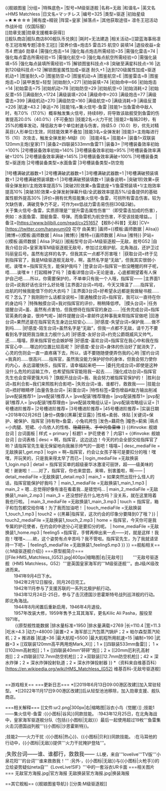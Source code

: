 {{舰娘图鉴
|分组=
|特殊底色=
|型号=M级驱逐舰
|名称=无敌
|和谐名=
|英文名=HMS Matchless
|日文名=マッチレス
|编号=325
|类型=驱逐
|初始星级=★★☆☆☆
|稀有度=精锐
|阵营=皇家
|掉落点=
|其他获取途径= 凛冬王冠活动作战补给（仅国际服）<br>[[勋章支援|勋章支援概率获得]]<br>[[舰队商店|舰队商店800舰队币兑换]]
|耗时=无法建造
|相关活动=[[碧蓝海事局凛冬王冠攻略专题|凛冬王冠]]
|营养价值=炮击5  雷击25  航空0  装填14
|退役收益=金币4 燃油6 勋章4
|需强化炮击=14
|强化每点炮击所需经验=35
|需强化雷击=74
|强化每点雷击所需经验=15
|需强化航空=0
|强化每点航空所需经验=0
|需强化装填=55
|强化每点装填所需经验=15
|解锁图鉴科技点=8
|突破至满星科技点=16
|达到120级科技点=12
|解锁图鉴属性加成=驱逐 耐久+1
|达到120级属性加成=驱逐 机动+1
|图鉴耐久=D
|图鉴防空=D
|图鉴机动=A
|图鉴航空=E
|图鉴雷击=B
|图鉴炮击=D
|装甲类型=轻型
|初始耐久=271
|初始装填=74
|初始命中=66
|初始炮击=14
|初始雷击=75
|初始机动=78
|初始防空=29
|初始航空=0
|初始消耗=2
|初始反潜=55
||满级耐久=1724
|满级装填=204
|满级命中=203
|满级炮击=77
|满级雷击=399
|满级机动=270
|满级防空=160
|满级航空=0
|满级消耗=9
|满级反潜=226
|航速=43.2
|幸运=76
|技能1名=集火信号-鱼雷
|技能1=当鱼雷命中敌人时，有7.0%（17.0%）概率触发集火信号，持续8秒，将导致该敌舰受到鱼雷的伤害提高20.0%（40.0%）(不可叠加)
|技能2名=火力干扰
|技能2=每隔20秒，有25%的概率发动，降低敌方单个单位射速与伤害，持续5.0（10.0）秒，优先对精英目(人形单位)生效，同技能效果不叠加
|技能3名=全弹发射
|技能3=主炮每进行15（10）次攻击，触发全弹发射-M级I（II）
|技能4名=
|技能4=
|装备1=双联装120mm主炮(皇家)T1
|装备2=四联装533mm鱼雷T1
|装备3=
|1号槽装备效率初始=100%
|2号槽装备效率初始=140%
|3号槽装备效率初始=95%
|1号槽装备效率满破=120%
|2号槽装备效率满破=145%
|3号槽装备效率满破=100%
|1号槽装备类型=驱逐炮
|2号槽装备类型=水面鱼雷
|3号槽装备类型=防空炮
<!--鱼雷底座数不代表武器数，不了解的请勿修改数据。-->
|1号槽满破武器数=1
|2号槽满破武器数=1
|3号槽满破武器数=1
|1号槽满破预装填数=1
|2号槽满破预装填数=1
|3号槽满破预装填数=1
|装备说明=
|突破1阶效果=获得全弹发射I/主炮效率提高5%
|突破2阶效果=鱼雷底座+1/鱼雷预装填+1/主炮效率提高10%
|突破3阶效果=全弹发射弹幕升级/全武器效率提高5%/设备提供的基础属性额外提高30%
|评价=拥有优秀技能集火信号-鱼雷，可拐所有雷击伤害。较为欠缺伤害，满破竞争力不足，可作为ex低战力雷击易伤拐(30级2破)。<br>
关于集火信号-鱼雷，实质原理是'''提升雷击属性伤害'''（即受雷击加成的伤害），例如：水面鱼雷、潜艇鱼雷、导弹。而鱼雷机为航空伤害，不受该技能增益。。
|备注=[https://www.bilibili.com/read/cv251657 【舰B小科普】无敌]
|CV=[https://twitter.com/hanayumi09 花守 由美里]
|画师={{模板:画师数据 | Alisa}}
|微博={{模板:画师数据 | Alisa |微博}}
|推特={{画师数据 | Alisa |推特}}
|P站={{模板:画师数据 | Alisa |P站}}
|舰船型号台词=M级驱逐舰—无敌，舷号G52
|自我介绍台词=皇家海军M级驱逐舰无敌号，参加过北极护航、北角海战，还护卫过玛丽皇后号。虽然有这样的名字，但我其实一点都不厉害哦！
|获取台词=终于见到指挥官了，我是M级驱逐舰无敌号，啊，虽然名字是“无敌”，但我其实很弱小呢。诶嘿☆~指挥官先生，能保护我吗？
|登录台词=指挥官一脸没睡醒的样子呢，唔……诶嘿☆！打起精神了吗？
|查看详情台词=无论是谁，心底都期望着有人保护自己吧……所以，你需要保护的，不单单只有我一个人哦，指挥官——
|主界面1台词=说我好话也没什么好处哦
|主界面2台词=呜哇，今天又降温了……指挥官，出航的时候我能借下你的大衣吗？
|主界面3台词=好希望永远都是我做秘书舰……哎？怎么了？我刚刚什么话都没说啦~
|普通触摸台词=指挥官，我可以一直待在你的身边吗？
|特殊触摸台词=我对指挥官的评价，稍稍降低啰。
|摸头台词=
|任务提醒台词=虽、虽然有点害怕，但我想待在指挥官的身边……
|任务完成台词=指挥官英勇的身姿，很帅气呢~
|邮件提醒台词=拿邮件这种事我来帮指挥官做吧
|回港台词=果然还是在指挥官先生身边比较安心……
|好感度-失望台词=保护我……做不到吗……
|好感度-陌生台词=虽然名字是“无敌”，但我一点都不无敌，请千万不要看到名字就把我当做主力舰什么的
|好感度-友好台词=约克公爵既威风又帅气，还……嘻嘻，原来指挥官也会嫉妒呀
|好感度-喜欢台词=指挥官在我心中和我在指挥官心中……哪边的位置比较高呢？
|好感度-爱台词=身体的伤治好了就消失了，心灵的伤则会一直一直疼痛下去，所以，请不要随随便便弄伤我的心哟
|誓约台词=我真的……很高兴……指挥官，虽然我没能力保护好你的身体，但我会努力使你的内心，永远温暖快乐，指挥官，请幸福起来吧——
|委托完成台词=即使是这种没什么危险的运输工作，也希望指挥官能陪我一起去……
|强化成功台词=指挥官先生也会变得更强大吗？
|旗舰开战台词=我、我会努力被指挥官保护的！
|胜利台词=胜利合影~我们来照胜利合影吧~
|失败台词=谁、谁都行，救救我——
|技能台词=捂好眼睛啰
|血量告急台词=
|彩蛋台词=
|特性标签=雷伤增益#敌方输出削减
|pve配装推荐1=
|pve配装1推荐人=
|pve配装1推荐理由=
|pvp配装推荐1=
|pvp配装1推荐人=
|pvp配装1推荐理由=
|pve配装攻略组认证=
|pvp配装攻略组认证=
|1号槽进阶推荐=
|2号槽进阶推荐=
|3号槽进阶推荐=
|45号槽进阶推荐=
|实装日期=2018年02月26日
|身份=偶像{{黑幕|爱豆露}}
|性格=柔弱、体贴
|关键词=保护、被保护、指挥官
|持有物=鱼雷，小兔叽挎包
|发色=藕荷色
|瞳色=蓟紫
|萌点=小肉腿、短裙、小鸟依人的性格、<s>隐藏巨乳</s>、<s>手中的鱼雷棒</s>
}}
{{#invoke: 舰娘台词 | 台词面板 
| 样式 = primary
| 标题1 = 护花使者？
| 内容1 = {{#invoke: 舰娘台词 | 台词表格
  | desc = 啊，指挥官，这边这边！今天的约会全部交给指挥官了哟？请指挥官先生毫无保留地向我展示帅气的一面吧！嘻嘻~
  | desc_mediaFile =无敌换装1_get.mp3
  | login = 啊~指挥官，约会让女孩子等可是要扣分的哦！嘿嘿，开玩笑的，只是我来得太早了而已~
  | login_mediaFile =无敌换装1_login.mp3
  | detail = 指挥官买单的超级豪华冰激凌可丽饼，超——级美味的呢！谢谢啦！……对了，指挥官，你也来尝尝。来嘛，别害羞啦，啊——
  | detail_mediaFile =无敌换装1_detail.mp3
  | main_1 = 如果突然出现什么怪人的话，指挥官能保护好我吗？
  | main_1_mediaFile =无敌换装1_main_1.mp3
  | main_2 = 嗯…总觉得好像有谁在看着我…是错觉吗…
  | main_2_mediaFile =无敌换装1_main_2.mp3
  | main_3 = 还没想好去什么地方吗？没关系，就在这里陪着我也行啦。
  | main_3_mediaFile =无敌换装1_main_3.mp3
  | touch = 指挥官，箱子和包包都交给你咯！为了我而加油吧！
  | touch_mediaFile =无敌换装1_touch_1.mp3
  | touch2 = {{黑幕|指挥官，这次约会的印象分要降到0了哦？}}
  | touch2_mediaFile =无敌换装1_touch_2.mp3
  | home = 指挥官，今天你可是我专属的护花使者，在约会的中途分心可是要扣分的呢。
  | home_mediaFile =无敌换装1_home.mp3
  | feeling5 =指挥官，手臂再伸出来一点——对，就是这样！我抱！嘿嘿~……欸，这个姿势有点辛苦吗？我不管啦。指挥官先生，为了我就请坚持一下吧~
  | feeling5_mediaFile =无敌换装1_feeling5.mp3
  }}
}}
==舰船相关==
{{:M级驱逐舰介绍}}
===原型舰简介===
[[File:HMS_Matchless_(G52).jpg|400px|缩略图|右|无敌号]]
　　'''无敌号驱逐舰（HMS Matchless，G52）'''是英国皇家海军的'''M级驱逐舰'''。由J级/K级改进而来。<br>
　　1941年9月4日下水。<br>
　　1942年2月12日服役，同月26日完工。<br>
　　1942年11月参与了支援苏联的一系列北极护航行动。<br>
　　1943年12月24日-25日，参与了击沉德国沙恩霍斯特号战列巡洋舰的行动。即北角海战。<br>
　　1944年8月闲置后重新启用，1946年4月退役。<br>
　　1957年改装大修，1959年售予土耳其海军，更名Kilic Ali Pasha，服役至1971年。<br>
　　
{{原型舰性能数据
|排水量标准=1950
|排水量满载=2769
|长=110.4
|宽=11.3
|吃水=4.3
|动力=48000
|装置=2 × 海军部三汽包蒸汽锅炉；2 × 帕尔森型蒸汽轮机；2 × 推进器
|航速=36
|最大航程=5500
|最大航程所用航速=15
|编制=190
|武器=3 × [[双联装120mm高平两用炮Mark_XI]]；1  × [[四联装533mm鱼雷]]； 1  × [[102mm高射炮]]；1 × [[四联装40mm“砰砰”炮]]；2 × [[20mm厄利孔高射炮]]；2 ×四联装[[12.7mm防空机枪]]；2 ×双联装[[12.7mm防空机枪]]；42  × 深水炸弹；2  × 深水炸弹投射轨道；2  × 深水炸弹投射器
}}
*（资料来自维基百科）<ref>[https://en.wikipedia.org/wiki/HMS_Matchless_(G52) 维基百科-无敌号驱逐舰]</ref><br><br>

==游戏相关==
===更新日志===
*[[2019年6月13日09:00港区改建]]加入常驻轻型。
*[[2022年11月17日9:00港区改建]]后从轻型池池移除，加入勋章支援、舰队商店。


===相关解释===
[[文件:ur2.png|300px|右|缩略图|浴衣小鸟（觉醒）]]
;技能1——集火信号-鱼雷
:{{小图标|谷风}}同款技能。
:1943年12月25日，在北角海战中，皇家海军驱逐舰分队（包括{{小图标|无敌}}）最后一起使用超过19枚'''鱼雷集火击沉德国战列舰'''{{小图标|沙恩霍斯特}}。

;技能2——火力干扰
:{{小图标|热心}}、{{小图标|贝利}}同款技能。
:在马耳他的行动中，{{小图标|无敌}}提供'''火力干扰掩护登陆'''。

;<big>失败台词——谁、谁都行，救救我——</big>
:LL梗，来自'''lovelive'''TV版'''小泉花阳'''的台词'''谁来救救我！'''
:另外·，{{小图标|无敌}}与{{小图标|火枪手}}的立绘姿势疑似neta自'''《LoveLive!SIF》'''中的一套浴衣UR卡面
===相关图片===
<gallery mode="packed" heights="300px">
无敌官方海报.jpg|官方海报
无敌换装官方海报.jpg|换装海报
</gallery>

==其它舰船==
{{舰娘图鉴导航}}
[[分类:M级驱逐舰]]